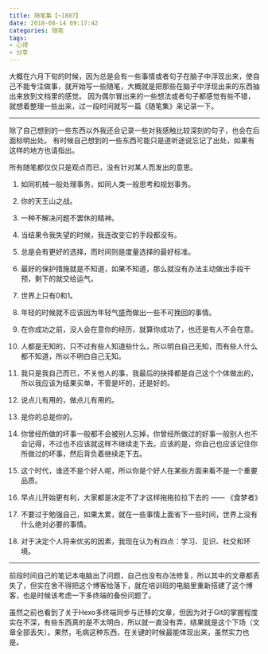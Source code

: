 ```yaml
---
title: 随笔集【~1807】
date: 2018-08-14 09:17:42
categories: 随笔
tags: 
- 心得
- 分享
---
```


大概在六月下旬的时候，因为总是会有一些事情或者句子在脑子中浮现出来，使自己不能专注做事，就开始写一些随笔，大概就是把那些在脑子中浮现出来的东西抽出来放到文档里的感觉。
因为偶尔冒出来的一些想法或者句子都感觉有些不错，就想着整理一些出来，过一段时间就写一篇《随笔集》来记录一下。

<!--more-->

***

除了自己想到的一些东西以外我还会记录一些对我感触比较深刻的句子，也会在后面标明出处。
有时候自己想到的一些东西可能只是道听途说忘记了出处，如果有这样的地方也请指出。

所有随笔都仅仅只是观点而已，没有针对某人而发出的意思。

1. 如同机械一般处理事务，如同人类一般思考和规划事务。

2. 你的天王山之战。

3. 一种不解决问题不罢休的精神。

4. 当结果令我失望的时候，我连改变它的手段都没有。

5. 总是会有更好的选择，而时间则是度量选择的最好标准。

6. 最好的保护措施就是不知道，如果不知道，那么就没有办法主动做出手段干预，剩下的就交给运气。

7. 世界上只有0和1。

8. 年轻的时候就不应该因为年轻气盛而做出一些不可挽回的事情。

9. 在你成功之前，没人会在意你的经历，就算你成功了，也还是有人不会在意。

10. 人都是无知的，只不过有些人知道些什么，所以明白自己无知，而有些人什么都不知道，所以不明白自己无知。

11. 我只是我自己而已，不关他人的事，我最后的抉择都是自己这个个体做出的，所以我应该为结果买单，不管是坏的，还是好的。

12. 说点儿有用的，做点儿有用的。

13. 是你的总是你的。

14. 你曾经所做的坏事一般都不会被别人忘掉，你曾经所做过的好事一般别人也不会记得，不过也不应该就这样不继续走下去。应该的是，你自己也应该记住你所做过的坏事，然后背负着继续走下去。

15. 这个时代，谁还不是个好人呢，所以你是个好人在某些方面来看不是一个重要品质。

16. 早点儿开始更有利，大家都是决定不了才这样拖拖拉拉下去的 —— 《食梦者》

17. 不要过于勉强自己，如果太累，就在一些事情上面省下一些时间，世界上没有什么绝对必要的事情。

18. 对于决定个人将来优劣的因素，我现在认为有四点：学习、见识、社交和环境。

***

前段时间自己的笔记本电脑出了问题，自己也没有办法修复，所以其中的文章都丢失了，但实在舍不得把这个博客给落下，就在培训班的电脑里重新搭建了这个博客，也是时候该考虑一下多终端的备份问题了。

虽然之前也看到了关于Hexo多终端同步与迁移的文章，但因为对于Git的掌握程度实在不深，有些东西真的是不太明白，所以就一直没有弄，结果就是这个下场（文章全部丢失）。果然，毛病这种东西，在关键的时候最能体现出来，虽然实力也是。